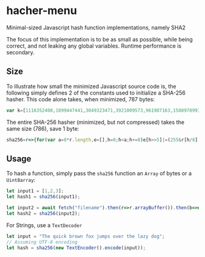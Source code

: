 # hacher-menu
Minimal-sized Javascript hash function implementations, namely SHA2

The focus of this implementation is to be as small as possible, while being correct, and not leaking any global variables. Runtime performance is secondary.

## Size

To illustrate how small the minimized Javascript source code is, the following simply defines 2 of the constants used to initialize a SHA-256 hasher. This code alone takes, when minimized, 787 bytes:

```javascript
var k=[1116352408,1899447441,3049323471,3921009573,961987163,1508970993,2453635748,2870763221,3624381080,310598401,607225278,1426881987,1925078388,2162078206,2614888103,3248222580,3835390401,4022224774,264347078,604807628,770255983,1249150122,1555081692,1996064986,2554220882,2821834349,2952996808,3210313671,3336571891,3584528711,113926993,338241895,666307205,773529912,1294757372,1396182291,1695183700,1986661051,2177026350,2456956037,2730485921,2820302411,3259730800,3345764771,3516065817,3600352804,4094571909,275423344,430227734,506948616,659060556,883997877,958139571,1322822218,1537002063,1747873779,1955562222,2024104815,2227730452,2361852424,2428436474,2756734187,3204031479,3329325298],m=[1779033703,3144134277,1013904242,2773480762,1359893119,2600822924,528734635,1541459225];
```

The entire SHA-256 hasher (minimized, but not compressed) takes the same size (786), save 1 byte:

```javascript
sha256=r=>{for(var a=8*r.length,e=[],h=0;h<a;h+=8)e[h>>5]|=(255&r[h/8])<<24-h%32;var n=(r,a)=>r+(a>>>0),o=(r,a)=>r>>>a,t=(r,a)=>r>>>a|r<<32-a,p=(r,a,e)=>h=>t(h,r)^t(h,a)^(1&r?o:t)(h,e),v=p(2,13,22),c=p(6,11,25),f=p(7,18,3),g=p(17,19,10),[i,l,m]=[4,0,0].map(r=>[...Array(310>>r)].reduce((a,e,h)=>((e=(h,n)=>h==n?a.push((n**(1/(2+!r))%1*16**8|0)>>>0):n%h?e(++h,n):0)(2,h+2),a),[]));e[a>>5]|=128<<24-a%32,e[15+(a+64>>9<<4)]=a;for(h=0;h<e.length;h+=16){var[s,u,d,j,y,A,E,S]=i;m.forEach((r,a)=>{m[a]=a<16?e[a+h]:n(n(n(g(m[a-2]),m[a-7]),f(m[a-15])),m[a-16]);var o,t,p,i=n(n(n(n(S,c(y)),y&A^~y&E),l[a]),m[a]),b=n(v(s),(o=s)&(t=u)^o&(p=d)^t&p);S=E,E=A,A=y,y=n(j,i),j=d,d=u,u=s,s=n(i,b)}),i=[s,u,d,j,y,A,E,S].map((r,a)=>n(r,i[a]))}return i.map(r=>(1e7+(r>>>0).toString(16)).slice(-8)).join("")};
```

## Usage

To hash a function, simply pass the `sha256` function an `Array` of bytes or a `Uint8array`:

```javascript
let input1 = [1,2,3];
let hash1 = sha256(input1);

let input2 = await fetch("filename").then(r=>r.arrayBuffer()).then(b=>new Uint8Array(b));
let hash2 = sha256(input2);
```

For Strings, use a `TextDecoder`

```javascript
let input = "The quick brown fox jumps over the lazy dog";
// Assuming UTF-8 encoding
let hash = sha256(new TextEncoder().encode(input));
```